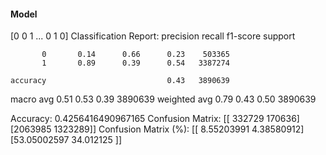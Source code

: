#### Model
[0 0 1 ... 0 1 0]
Classification Report:
              precision    recall  f1-score   support

           0       0.14      0.66      0.23    503365
           1       0.89      0.39      0.54   3387274

    accuracy                           0.43   3890639
   macro avg       0.51      0.53      0.39   3890639
weighted avg       0.79      0.43      0.50   3890639

Accuracy: 0.4256416490967165
Confusion Matrix:
[[ 332729  170636]
 [2063985 1323289]]
Confusion Matrix (%):
[[ 8.55203991  4.38580912]
 [53.05002597 34.012125  ]]
